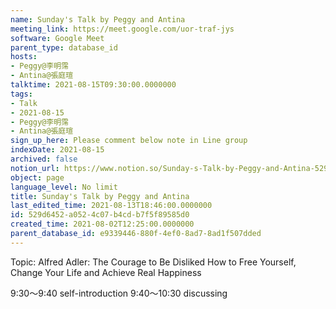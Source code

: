 ```yaml
---
name: Sunday's Talk by Peggy and Antina
meeting_link: https://meet.google.com/uor-traf-jys
software: Google Meet
parent_type: database_id
hosts:
- Peggy@李明霈
- Antina@張庭瑄
talktime: 2021-08-15T09:30:00.0000000
tags:
- Talk
- 2021-08-15
- Peggy@李明霈
- Antina@張庭瑄
sign_up_here: Please comment below note in Line group
indexDate: 2021-08-15
archived: false
notion_url: https://www.notion.so/Sunday-s-Talk-by-Peggy-and-Antina-529d6452a0524c07b4cdb7f5f89585d0
object: page
language_level: No limit
title: Sunday's Talk by Peggy and Antina
last_edited_time: 2021-08-13T18:46:00.0000000
id: 529d6452-a052-4c07-b4cd-b7f5f89585d0
created_time: 2021-08-02T12:25:00.0000000
parent_database_id: e9339446-880f-4ef0-8ad7-8ad1f507dded
---
```


Topic: Alfred Adler: The Courage to Be Disliked
How to Free Yourself, Change Your Life and Achieve Real Happiness

9:30～9:40 self-introduction
9:40～10:30 discussing



